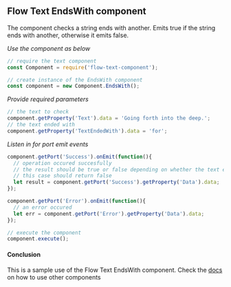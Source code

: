 ## Flow Text EndsWith component
The component checks a string ends with another. Emits true if the string ends with another, otherwise it emits false.

*Use the component as below*

```javascript
// require the text component
const Component = require('flow-text-component');

// create instance of the EndsWith component
const component = new Component.EndsWith();
```

*Provide required parameters*

```javascript
// the text to check
component.getProperty('Text').data = 'Going forth into the deep.';
// the text ended with
component.getProperty('TextEndedWith').data = 'for';
```

*Listen in for port emit events*
```javascript
component.getPort('Success').onEmit(function(){
  // operation occured succesfully
  // the result should be true or false depending on whether the text ends with the other
  // this case should return false
  let result = component.getPort('Success').getProperty('Data').data;
});

component.getPort('Error').onEmit(function(){
  // an error occured
  let err = component.getPort('Error').getProperty('Data').data;
});

// execute the component
component.execute();
```

#### Conclusion

This is a sample use of the Flow Text EndsWith component. Check the [docs](./../docs/) on how to use other components